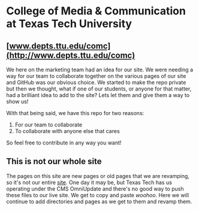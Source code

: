 # College of Media & Communication at Texas Tech University
## [www.depts.ttu.edu/comc](http://www.depts.ttu.edu/comc)

We here on the marketing team had an idea for our site. We were needing a way for our team to collaborate together on the various pages of our site and GitHub was our obvious choice. We started to make the repo private but then we thought, what if one of our students, or anyone for that matter, had a brilliant idea to add to the site? Lets let them and give them a way to show us!

With that being said, we have this repo for two reasons:

1. For our team to collaborate
2. To collaborate with anyone else that cares

So feel free to contribute in any way you want!

## This is not our whole site

The pages on this site are new pages or old pages that we are revamping, so it's not our entire [site](http://www.depts.ttu.edu/comc). One day it may be, but Texas Tech has us operating under the CMS OmniUpdate and there's no good way to push these files to our live site. We get to copy and paste *woohoo*. Here we will continue to add directories and pages as we get to them and revamp them.